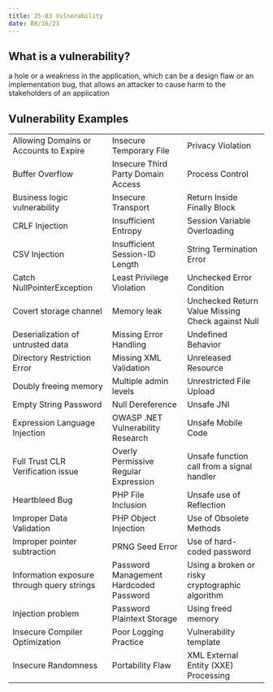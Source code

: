 ```yaml
---
title: 25-03 Vulnerability
date: 08/16/23
---
```


## What is a vulnerability?

a hole or a weakness in the application, which can be a design flaw or an implementation bug, that allows an attacker to cause harm to the stakeholders of an application

## Vulnerability Examples

<table>
<tbody>
  <tr>
    <td>Allowing Domains or Accounts to Expire</td>
    <td>Insecure Temporary File</td>
    <td>Privacy Violation</td>
  </tr>
  <tr>
    <td>Buffer Overflow</td>
    <td>Insecure Third Party Domain Access</td>
    <td>Process Control</td>
  </tr>
  <tr>
    <td>Business logic vulnerability</td>
    <td>Insecure Transport</td>
    <td>Return Inside Finally Block</td>
  </tr>
  <tr>
    <td>CRLF Injection</td>
    <td>Insufficient Entropy</td>
    <td>Session Variable Overloading</td>
  </tr>
  <tr>
    <td>CSV Injection</td>
    <td>Insufficient Session-ID Length</td>
    <td>String Termination Error</td>
  </tr>
  <tr>
    <td>Catch NullPointerException</td>
    <td>Least Privilege Violation</td>
    <td>Unchecked Error Condition</td>
  </tr>
  <tr>
    <td>Covert storage channel</td>
    <td>Memory leak</td>
    <td>Unchecked Return Value Missing Check against Null</td>
  </tr>
  <tr>
    <td>Deserialization of untrusted data</td>
    <td>Missing Error Handling</td>
    <td>Undefined Behavior</td>
  </tr>
  <tr>
    <td>Directory Restriction Error</td>
    <td>Missing XML Validation</td>
    <td>Unreleased Resource</td>
  </tr>
  <tr>
    <td>Doubly freeing memory</td>
    <td>Multiple admin levels</td>
    <td>Unrestricted File Upload</td>
  </tr>
  <tr>
    <td>Empty String Password</td>
    <td>Null Dereference</td>
    <td>Unsafe JNI</td>
  </tr>
  <tr>
    <td>Expression Language Injection</td>
    <td>OWASP .NET Vulnerability Research</td>
    <td>Unsafe Mobile Code</td>
  </tr>
  <tr>
    <td>Full Trust CLR Verification issue</td>
    <td>Overly Permissive Regular Expression</td>
    <td>Unsafe function call from a signal handler</td>
  </tr>
  <tr>
    <td>Heartbleed Bug</td>
    <td>PHP File Inclusion</td>
    <td>Unsafe use of Reflection</td>
  </tr>
  <tr>
    <td>Improper Data Validation</td>
    <td>PHP Object Injection</td>
    <td>Use of Obsolete Methods</td>
  </tr>
  <tr>
    <td>Improper pointer subtraction</td>
    <td>PRNG Seed Error</td>
    <td>Use of hard-coded password</td>
  </tr>
  <tr>
    <td>Information exposure through query strings</td>
    <td>Password Management Hardcoded Password</td>
    <td>Using a broken or risky cryptographic algorithm</td>
  </tr>
  <tr>
    <td>Injection problem</td>
    <td>Password Plaintext Storage</td>
    <td>Using freed memory</td>
  </tr>
  <tr>
    <td>Insecure Compiler Optimization</td>
    <td>Poor Logging Practice</td>
    <td>Vulnerability template</td>
  </tr>
  <tr>
    <td>Insecure Randomness</td>
    <td>Portability Flaw</td>
    <td>XML External Entity (XXE) Processing</td>
  </tr>
</tbody>
</table>

